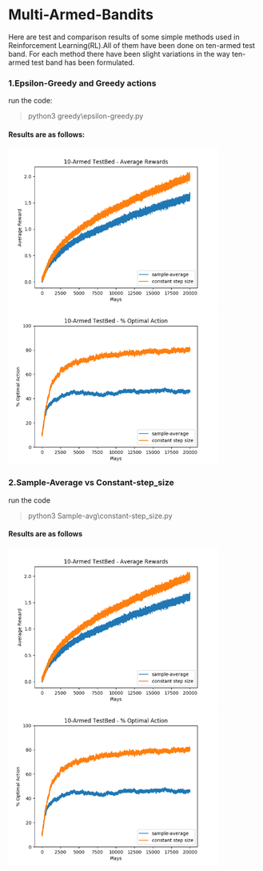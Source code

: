 # Multi-Armed-Bandits

Here are test and comparison results of some simple methods used in Reinforcement Learning(RL).All of them have been done on ten-armed test band.
For each method there have been slight variations in the way  ten-armed test band has been formulated.</br>

### 1.Epsilon-Greedy and Greedy actions

run the code:
>python3 greedy\\epsilon-greedy.py

#### Results are as follows: 

<img src="result_images/Figure_1.png" alt="drawing" width="420"/><img src="result_images/Figure_2.png" alt="drawing" width="420"/>


### 2.Sample-Average vs Constant-step_size

run the code
>python3 Sample-avg\\constant-step_size.py

#### Results are as follows

<img src="result_images/Figure_1.png" alt="drawing" width="420"/><img src="result_images/Figure_2.png" alt="drawing" width="420"/>
